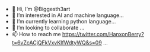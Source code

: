 - 👋 Hi, I’m @Biggesth3art
- 👀 I’m interested in AI and machine language...
- 🌱 I’m currently learning python language...
- 💞️ I’m looking to collaborate  ...
- 📫 How to reach me https://twitter.com/HanxonBerry?t=6vZcACjQFkVxvKIfWdtyWQ&s=09 ...

<!---
Biggesth3art/Biggesth3art is a ✨ special ✨ repository because its `README.md` (this file) appears on your GitHub profile.
You can click the Preview link to take a look at your changes.
--->
